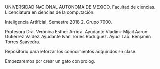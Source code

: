 UNIVERSIDAD NACIONAL AUTONOMA DE MEXICO.
Facultad de ciencias.
Licenciatura en ciencias de la computación.

Inteligencia Artificial, Semestre 2018-2.
Grupo 7000.

Profesora Dra. Verónica Esther Arriola.
Ayudante Vladimir Mijail Aaron Gutiérrez Valdez.
Ayudante Iván Torres Rodríguez.
Ayud. Lab. 	Benjamin Torres Saavedra.

Repositorio para reforzar los conocimientos adquiridos en clase.

Empezaremos por crear un gato con prolog.
